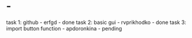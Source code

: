 # -
task 1: github - erfgd - done
task 2: basic gui - rvprikhodko - done
task 3: import button function - apdoronkina - pending
